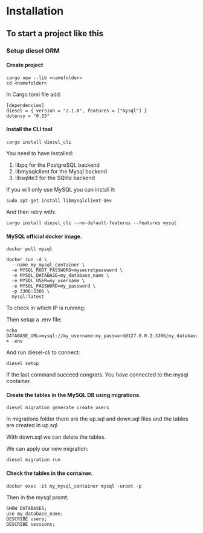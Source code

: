# Installation
## To start a project like this

### Setup diesel ORM

#### Create project
~~~
cargo new --lib <namefolder>
cd <namefolder>
~~~

In Cargo.toml file add:
~~~
[dependencies]
diesel = { version = "2.1.0", features = ["mysql"] }
dotenvy = "0.15"
~~~

#### Install the CLI tool
~~~
cargo install diesel_cli
~~~
You need to have installed:
<ol>
  <li>libpq for the PostgreSQL backend</li>
  <li>libmysqlclient for the Mysql backend</li>
  <li>libsqlite3 for the SQlite backend</li>
</ol>

If you will only use MySQL you can install it:
~~~
sudo apt-get install libmysqlclient-dev
~~~
And then retry with:
~~~
cargo install diesel_cli --no-default-features --features mysql
~~~


#### MySQL official docker image.

~~~
docker pull mysql

docker run -d \
  --name my_mysql_container \
  -e MYSQL_ROOT_PASSWORD=mysecretpassword \
  -e MYSQL_DATABASE=my_database_name \
  -e MYSQL_USER=my_username \
  -e MYSQL_PASSWORD=my_password \
  -p 3306:3306 \
  mysql:latest
~~~

To check in which IP is running:

Then setup a .env file:

~~~
echo DATABASE_URL=mysql://my_username:my_password@127.0.0.2:3306/my_database_name > .env
~~~

And run diesel-cli to connect:

~~~
diesel setup
~~~

If the last command succeed congrats. You have connected to the mysql container.

#### Create the tables in the MySQL DB using migrations.

~~~
diesel migration generate create_users
~~~

In migrations folder there are the up.sql and down.sql files and the tables are created in up.sql

With down.sql we can delete the tables.

We can apply our new migration:

~~~
diesel migration run
~~~

#### Check the tables in the container.
~~~
docker exec -it my_mysql_container mysql -uroot -p
~~~
Then in the mysql promt:
~~~
SHOW DATABASES;
use my_database_name;
DESCRIBE users;
DESCRIBE sessions;
~~~
